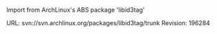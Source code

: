 Import from ArchLinux's ABS package 'libid3tag'

URL: svn://svn.archlinux.org/packages/libid3tag/trunk
Revision: 196284
